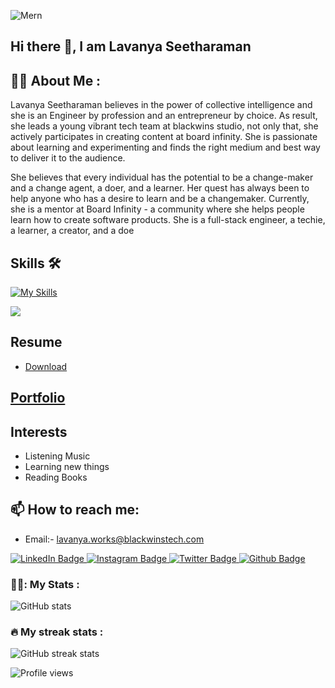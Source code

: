 ![Mern](https://user-images.githubusercontent.com/97781422/185549684-8443257c-c202-440f-b506-6993049e941f.jpg)

## Hi there 👋, I am Lavanya Seetharaman

## :woman_technologist: About Me :

Lavanya Seetharaman believes in the power of collective intelligence and she is an Engineer by profession and an entrepreneur by choice. As result, she leads a young vibrant tech team at blackwins studio, not only that, she actively participates in creating content at board infinity. She is passionate about learning and experimenting and finds the right medium and best way to deliver it to the audience.

She believes that every individual has the potential to be a change-maker and a change agent, a doer, and a learner. Her quest has always been to help anyone who has a desire to learn and be a changemaker. Currently, she is a mentor at Board Infinity - a community where she helps people learn how to create software products. She is a full-stack engineer, a techie, a learner, a creator, and a doe

## Skills 🛠️
[![My Skills](https://skills.thijs.gg/icons?i=react,redux,nodejs,mongodb,js,expressjs,html,css,tailwind,materialui,sass,ts&theme=light)](https://skills.thijs.gg)
<p>
  <a href="https://skillicons.dev">
    <img src="https://skillicons.dev/icons?i=git,docker,c,vim" />
  </a>
</p>

## Resume 
- <a href='https://dev.page/lavanya-seetharaman?utm_source=dev.page&utm_medium=site&utm_campaign=share-dialog-first'> Download </a>

## <a href='https://github.com/lavanya-seetharaman/Lavanya-Seetharaman'>Portfolio</a> 

## Interests 
- Listening Music
- Learning new things
- Reading Books

## 📫 How to reach me: 
- Email:- lavanya.works@blackwinstech.com 

<div id="badges">
  <a href="https://www.linkedin.com/in/lavanya-seetharaman-24537224b/">
    <img src="https://img.shields.io/badge/LinkedIn-blue?style=for-the-badge&logo=linkedin&logoColor=white" alt="LinkedIn Badge"/>
  </a>
  <a href="https://www.instagram.com/blackwins_tech/">
    <img src="https://img.shields.io/badge/Instagram-red?style=for-the-badge&logo=instagram&logoColor=white" alt="Instagram Badge"/>
  </a>
  <a href="https://twitter.com/LavanyaRaman20">
    <img src="https://img.shields.io/badge/Twitter-blue?style=for-the-badge&logo=twitter&logoColor=white" alt="Twitter Badge"/>
  </a>
   <a href="https://github.com/lavanya-seetharaman/Lavanya-Seetharaman">
    <img src="https://img.shields.io/badge/Github-black?style=for-the-badge&logo=github&logoColor=white" alt="Github Badge"/>
  </a>
</div>


### 👩‍💻: My Stats :
![GitHub stats](https://github-readme-stats.vercel.app/api?username=lavanya-seetharaman&show_icons=true) 


### :fire: My streak stats :
![GitHub streak stats](https://github-readme-streak-stats.herokuapp.com/?user=lavanya-seetharaman)


![Profile views](https://gpvc.arturio.dev/lavanya-seetharaman)  
